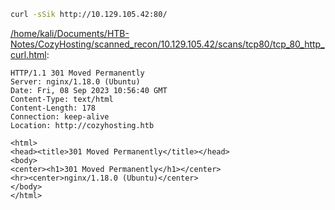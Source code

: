```bash
curl -sSik http://10.129.105.42:80/
```

[/home/kali/Documents/HTB-Notes/CozyHosting/scanned_recon/10.129.105.42/scans/tcp80/tcp_80_http_curl.html](file:///home/kali/Documents/HTB-Notes/CozyHosting/scanned_recon/10.129.105.42/scans/tcp80/tcp_80_http_curl.html):

```
HTTP/1.1 301 Moved Permanently
Server: nginx/1.18.0 (Ubuntu)
Date: Fri, 08 Sep 2023 10:56:40 GMT
Content-Type: text/html
Content-Length: 178
Connection: keep-alive
Location: http://cozyhosting.htb

<html>
<head><title>301 Moved Permanently</title></head>
<body>
<center><h1>301 Moved Permanently</h1></center>
<hr><center>nginx/1.18.0 (Ubuntu)</center>
</body>
</html>


```
